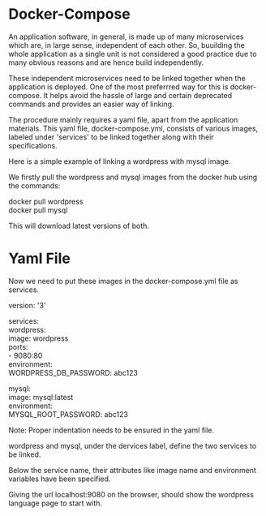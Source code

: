 # Docker-Compose

An application software, in general, is made up of many microservices which are, in large sense, independent of each other. So, buuilding the whole application as a single unit is not considered a good practice due to many obvious reasons and are hence build independently.

These independent microservices need to be linked together when the application is deployed. One of the most preferrred way for this is docker-compose. It helps avoid the hassle of large and certain deprecated commands and provides an easier way of linking.

The procedure mainly requires a yaml file, apart from the application materials. This yaml file, docker-compose.yml, consists of various images, labeled under 'services' to be linked together along with their specifications.

Here is a simple example of linking a wordpress with mysql image.

We firstly pull the wordpress and mysql images from the docker hub using the commands:

docker pull wordpress                                                                                                       
docker pull mysql

This will download latest versions of both. 

# Yaml File

Now we need to put these images in the docker-compose.yml file as services. 

version: '3'  

services:                                                                                                                         
  wordpress:                                                                                                                              
    image: wordpress                                                                                                                
    ports:                                                                                                                            
      - 9080:80                                                                                                                               
    environment:                                                                                                                        
      WORDPRESS_DB_PASSWORD: abc123                                                                                                       


  mysql:                                                                                                                          
    image: mysql:latest                                                                                                               
    environment:                                                                                                                      
      MYSQL_ROOT_PASSWORD: abc123       
      
 
Note: Proper indentation needs to be ensured in the yaml file.

wordpress and mysql, under the dervices label, define the two services to be linked.

Below the service name, their attributes like image name and environment variables have been specified.

Giving the url localhost:9080 on the browser, should show the wordpress language page to start with.

